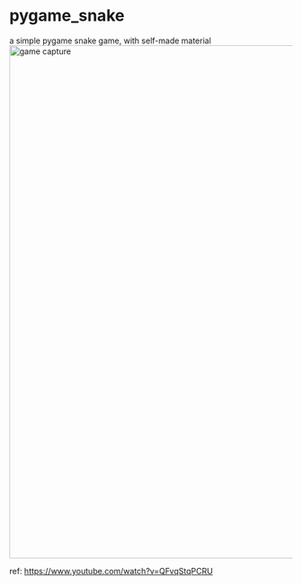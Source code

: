 # pygame_snake
a simple pygame snake game, with self-made material
<img width="912" alt="game capture" src="https://user-images.githubusercontent.com/3349355/163351119-bcc0283a-6be7-46f0-8fac-9e247b145706.png">

ref: https://www.youtube.com/watch?v=QFvqStqPCRU
